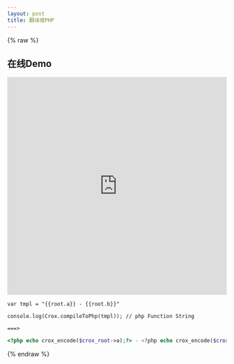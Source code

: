 ```yaml
---
layout: post
title: 翻译成PHP
---
```


{% raw %}


## 在线Demo

<iframe width="100%" height="500" src="http://jsfiddle.net/M24bM/5/embedded/" allowfullscreen="allowfullscreen" frameborder="0"></iframe>


```
var tmpl = "{{root.a}} - {{root.b}}"

console.log(Crox.compileToPhp(tmpl)); // php Function String
```

`===>`

```php
<?php echo crox_encode($crox_root->a);?> - <?php echo crox_encode($crox_root->b);?>
```

{% endraw %}

